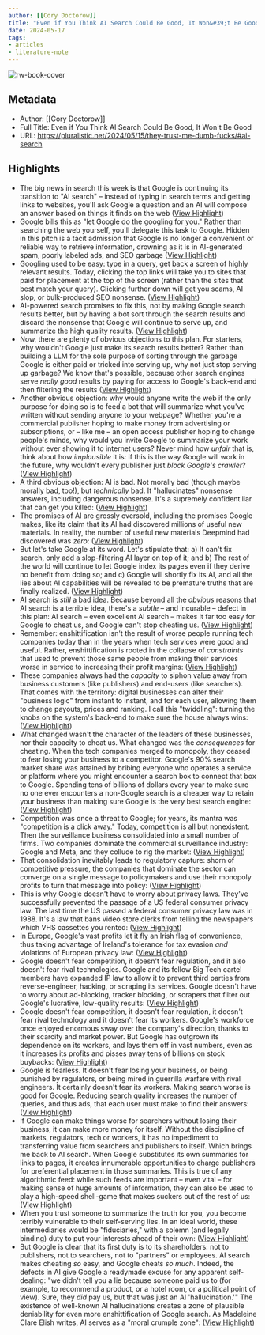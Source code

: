 ```yaml
---
author: [[Cory Doctorow]]
title: "Even if You Think AI Search Could Be Good, It Won&#39;t Be Good"
date: 2024-05-17
tags: 
- articles
- literature-note
---
```

![rw-book-cover](https://readwise-assets.s3.amazonaws.com/static/images/article1.be68295a7e40.png)

## Metadata
- Author: [[Cory Doctorow]]
- Full Title: Even if You Think AI Search Could Be Good, It Won't Be Good
- URL: https://pluralistic.net/2024/05/15/they-trust-me-dumb-fucks/#ai-search

## Highlights
- The big news in search this week is that Google is continuing its transition to "AI search" – instead of typing in search terms and getting links to websites, you'll ask Google a question and an AI will compose an answer based on things it finds on the web ([View Highlight](https://read.readwise.io/read/01hy39tjvj63n20xv60mfy9mfj))
- Google bills this as "let Google do the googling for you." Rather than searching the web yourself, you'll delegate this task to Google. Hidden in this pitch is a tacit admission that Google is no longer a convenient or reliable way to retrieve information, drowning as it is in AI-generated spam, poorly labeled ads, and SEO garbage ([View Highlight](https://read.readwise.io/read/01hy39tw6mch4pyapy2039b4j4))
- Googling used to be easy: type in a query, get back a screen of highly relevant results. Today, clicking the top links will take you to sites that paid for placement at the top of the screen (rather than the sites that best match your query). Clicking further down will get you scams, AI slop, or bulk-produced SEO nonsense. ([View Highlight](https://read.readwise.io/read/01hy39v2rnb4apvxcr9w2kx6pb))
- AI-powered search promises to fix this, not by making Google search results better, but by having a bot sort through the search results and discard the nonsense that Google will continue to serve up, and summarize the high quality results. ([View Highlight](https://read.readwise.io/read/01hy39vnk5s8v0rab6qy013t6s))
- Now, there are plenty of obvious objections to this plan. For starters, why wouldn't Google just make its search results better? Rather than building a LLM for the sole purpose of sorting through the garbage Google is either paid or tricked into serving up, why not just stop serving up garbage? We know that's possible, because other search engines serve *really good* results by paying for access to Google's back-end and then filtering the results ([View Highlight](https://read.readwise.io/read/01hy39w8j6wsd2yymtyhtts56t))
- Another obvious objection: why would anyone write the web if the only purpose for doing so is to feed a bot that will summarize what you've written without sending anyone to your webpage? Whether you're a commercial publisher hoping to make money from advertising or subscriptions, or – like me – an open access publisher hoping to change people's minds, why would you invite Google to summarize your work without ever showing it to internet users? Never mind how *unfair* that is, think about how *implausible* it is: if this is the way Google will work in the future, why wouldn't every publisher just *block Google's crawler*? ([View Highlight](https://read.readwise.io/read/01hy39wt49tztzz65v70n754rm))
- A third obvious objection: AI is bad. Not morally bad (though maybe morally bad, too!), but *technically* bad. It "hallucinates" nonsense answers, including dangerous nonsense. It's a supremely confident liar that can get you killed: ([View Highlight](https://read.readwise.io/read/01hy39xzesg989mcrzvvvr43e0))
- The promises of AI are grossly oversold, including the promises Google makes, like its claim that its AI had discovered millions of useful new materials. In reality, the number of useful new materials Deepmind had discovered was *zero*: ([View Highlight](https://read.readwise.io/read/01hy39y6d2vv66ge3m42anqeht))
- But let's take Google at its word. Let's stipulate that:
  a) It can't fix search, only add a slop-filtering AI layer on top of it; and
  b) The rest of the world will continue to let Google index its pages even if they derive no benefit from doing so; and
  c) Google will shortly fix its AI, and all the lies about AI capabilities will be revealed to be premature truths that are finally realized. ([View Highlight](https://read.readwise.io/read/01hy39yhyvpvm4vkyxgcwgddpm))
- AI search is *still* a bad idea. Because beyond all the *obvious* reasons that AI search is a terrible idea, there's a *subtle* – and incurable – defect in this plan: AI search – even excellent AI search – makes it far too easy for Google to cheat us, and Google can't stop cheating us. ([View Highlight](https://read.readwise.io/read/01hy3a9a30qchh1a2rqxv5vcb8))
- Remember: enshittification isn't the result of worse people running tech companies today than in the years when tech services were good and useful. Rather, enshittification is rooted in the collapse of *constraints* that used to prevent those same people from making their services worse in service to increasing their profit margins: ([View Highlight](https://read.readwise.io/read/01hy3a9grsv4hbaaahvpk8t219))
- These companies always had the *capacity* to siphon value away from business customers (like publishers) and end-users (like searchers). That comes with the territory: digital businesses can alter their "business logic" from instant to instant, and for each user, allowing them to change payouts, prices and ranking. I call this "twiddling": turning the knobs on the system's back-end to make sure the house always wins: ([View Highlight](https://read.readwise.io/read/01hy3aa1frh5ga9hehyjfbh4rc))
- What changed wasn't the character of the leaders of these businesses, nor their capacity to cheat us. What changed was the *consequences* for cheating. When the tech companies merged to monopoly, they ceased to fear losing your business to a competitor.
  Google's 90% search market share was attained by bribing everyone who operates a service or platform where you might encounter a search box to connect that box to Google. Spending tens of billions of dollars every year to make sure no one ever encounters a non-Google search is a cheaper way to retain your business than making sure Google is the very best search engine: ([View Highlight](https://read.readwise.io/read/01hy3ab91c6wddxn8zg799ecaj))
- Competition was once a threat to Google; for years, its mantra was "competition is a click away." Today, competition is all but nonexistent.
  Then the surveillance business consolidated into a small number of firms. Two companies dominate the commercial surveillance industry: Google and Meta, and they collude to rig the market: ([View Highlight](https://read.readwise.io/read/01hy3abkebpy7x8vsmv6jeam3x))
- That consolidation inevitably leads to regulatory capture: shorn of competitive pressure, the companies that dominate the sector can converge on a single message to policymakers and use their monopoly profits to turn that message into policy: ([View Highlight](https://read.readwise.io/read/01hy3abrbjvt4rzmw7pxwn8fqn))
- This is why Google doesn't have to worry about privacy laws. They've successfully prevented the passage of a US federal consumer privacy law. The last time the US passed a federal consumer privacy law was in 1988. It's a law that bans video store clerks from telling the newspapers which VHS cassettes you rented: ([View Highlight](https://read.readwise.io/read/01hy3abwa4vzzjb24mke77v67p))
- In Europe, Google's vast profits let it fly an Irish flag of convenience, thus taking advantage of Ireland's tolerance for tax evasion *and* violations of European privacy law: ([View Highlight](https://read.readwise.io/read/01hy3ac5kbpv7fhq4ats609yb1))
- Google doesn't fear competition, it doesn't fear regulation, and it also doesn't fear rival technologies. Google and its fellow Big Tech cartel members have expanded IP law to allow it to prevent third parties from reverse-engineer, hacking, or scraping its services. Google doesn't have to worry about ad-blocking, tracker blocking, or scrapers that filter out Google's lucrative, low-quality results: ([View Highlight](https://read.readwise.io/read/01hy3acarwjszndprexec2zav6))
- Google doesn't fear competition, it doesn't fear regulation, it doesn't fear rival technology and it doesn't fear its workers. Google's workforce once enjoyed enormous sway over the company's direction, thanks to their scarcity and market power. But Google has outgrown its dependence on its workers, and lays them off in vast numbers, even as it increases its profits and pisses away tens of billions on stock buybacks: ([View Highlight](https://read.readwise.io/read/01hy3acfpt9frhk904p5hyy5s3))
- Google is fearless. It doesn't fear losing your business, or being punished by regulators, or being mired in guerrilla warfare with rival engineers. It certainly doesn't fear its workers.
  Making search worse is good for Google. Reducing search quality increases the number of queries, and thus ads, that each user must make to find their answers: ([View Highlight](https://read.readwise.io/read/01hy3acrmhehq7wncv2yavkazf))
- If Google can make things worse for searchers without losing their business, it can make more money for itself. Without the discipline of markets, regulators, tech or workers, it has no impediment to transferring value from searchers and publishers to itself.
  Which brings me back to AI search. When Google substitutes its own summaries for links to pages, it creates innumerable opportunities to charge publishers for preferential placement in those summaries.
  This is true of any algorithmic feed: while such feeds are important – even vital – for making sense of huge amounts of information, they can also be used to play a high-speed shell-game that makes suckers out of the rest of us: ([View Highlight](https://read.readwise.io/read/01hy3adanmnt6et290n7w7p9q4))
- When you trust someone to summarize the truth for you, you become terribly vulnerable to their self-serving lies. In an ideal world, these intermediaries would be "fiduciaries," with a solemn (and legally binding) duty to put your interests ahead of their own: ([View Highlight](https://read.readwise.io/read/01hy3adeg3hjs6edt0fhhpr4f4))
- But Google is clear that its first duty is to its shareholders: not to publishers, not to searchers, not to "partners" or employees.
  AI search makes cheating *so* easy, and Google cheats *so much*. Indeed, the defects in AI give Google a readymade excuse for any apparent self-dealing: "we didn't tell you a lie because someone paid us to (for example, to recommend a product, or a hotel room, or a political point of view). Sure, they *did* pay us, but that was just an AI 'hallucination.'"
  The existence of well-known AI hallucinations creates a zone of plausible deniability for even more enshittification of Google search. As Madeleine Clare Elish writes, AI serves as a "moral crumple zone": ([View Highlight](https://read.readwise.io/read/01hy3adz4nn7wm452wvtezbqpq))
